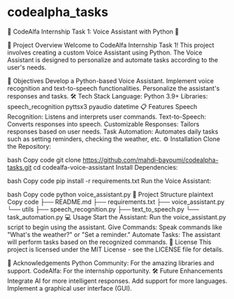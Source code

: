 ﻿# codealpha_tasks
🌟 CodeAlfa Internship Task 1: Voice Assistant with Python 🌟
 
 

🚀 Project Overview
Welcome to CodeAlfa Internship Task 1! This project involves creating a custom Voice Assistant using Python. The Voice Assistant is designed to personalize and automate tasks according to the user's needs.

🎯 Objectives
Develop a Python-based Voice Assistant.
Implement voice recognition and text-to-speech functionalities.
Personalize the assistant's responses and tasks.
🛠️ Tech Stack
Language: Python 3.9+
Libraries:
speech_recognition
pyttsx3
pyaudio
datetime
📋 Features
Speech Recognition: Listens and interprets user commands.
Text-to-Speech: Converts responses into speech.
Customizable Responses: Tailors responses based on user needs.
Task Automation: Automates daily tasks such as setting reminders, checking the weather, etc.
⚙️ Installation
Clone the Repository:

bash
Copy code
git clone https://github.com/mahdi-bayoumi/codealpha-tasks.git
cd codealfa-voice-assistant
Install Dependencies:

bash
Copy code
pip install -r requirements.txt
Run the Voice Assistant:

bash
Copy code
python voice_assistant.py
📂 Project Structure
plaintext
Copy code
├── README.md
├── requirements.txt
├── voice_assistant.py
└── utils
    ├── speech_recognition.py
    ├── text_to_speech.py
    └── task_automation.py
💻 Usage
Start the Assistant: Run the voice_assistant.py script to begin using the assistant.
Give Commands: Speak commands like "What's the weather?" or "Set a reminder."
Automate Tasks: The assistant will perform tasks based on the recognized commands.
📝 License
This project is licensed under the MIT License - see the LICENSE file for details.

🙌 Acknowledgements
Python Community: For the amazing libraries and support.
CodeAlfa: For the internship opportunity.
🛠️ Future Enhancements
Integrate AI for more intelligent responses.
Add support for more languages.
Implement a graphical user interface (GUI).

